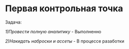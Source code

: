 # Первая контрольная точка #

Задача:

*1)Провести полную аналитику* - Выполненно

*2)Накидать наброски и ассеты* - В процессе разаботки
